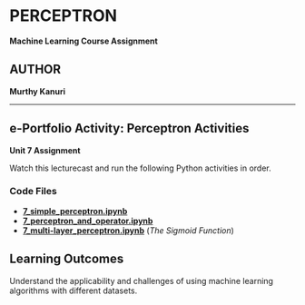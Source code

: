# PERCEPTRON

**Machine Learning Course Assignment**

## AUTHOR

**Murthy Kanuri**


---

## e-Portfolio Activity: Perceptron Activities

**Unit 7 Assignment**

Watch this lecturecast and run the following Python activities in order.

### Code Files

- **[7\_simple\_perceptron.ipynb](https://github.com/m-kanuri/m-kanuri.github.io/blob/main/MachineLearning/Unit07_Ex1_simple_perceptron.ipynb)**
- **[7\_perceptron\_and\_operator.ipynb](https://github.com/m-kanuri/m-kanuri.github.io/blob/main/MachineLearning/Unit07_Ex2_perceptron_AND_operator.ipynb)**
- **[7\_multi-layer\_perceptron.ipynb](https://github.com/m-kanuri/m-kanuri.github.io/blob/main/MachineLearning/Unit07_Ex3_multi_layer_Perceptron.ipynb)** (*The Sigmoid Function*)

## Learning Outcomes

Understand the applicability and challenges of using machine learning algorithms with different datasets.

